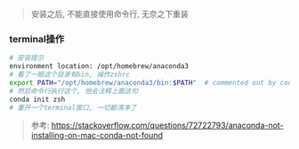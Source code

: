 > 安装之后, 不能直接使用命令行, 无奈之下重装



### terminal操作

```sh
# 安装提示
environment location: /opt/homebrew/anaconda3
# 看了一眼这个目录有bin, 操作zshrc
export PATH="/opt/homebrew/anaconda3/bin:$PATH"  # commented out by conda initialize
# 然后命令行执行这个, 他会注释上面这句
conda init zsh
# 重开一个terminal窗口, 一切都清净了
```

> 参考: https://stackoverflow.com/questions/72722793/anaconda-not-installing-on-mac-conda-not-found
